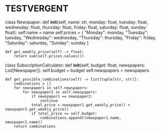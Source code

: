# TESTVERGENT
class Newspaper:
    def __init__(self, name: str, monday: float, tuesday: float, wednesday: float,
               thursday: float, friday: float, saturday: float, sunday: float):
        self.name = name
        self.prices = {
            "Monday": monday,
            "Tuesday": tuesday,
            "Wednesday": wednesday,
            "Thursday": thursday,
            "Friday": friday,
            "Saturday": saturday,
            "Sunday": sunday
        }

    def get_weekly_price(self) -> float:
        return sum(self.prices.values())


class SubscriptionCalculator:
    def __init__(self, budget: float, newspapers: List[Newspaper]):
        self.budget = budget
        self.newspapers = newspapers

    def get_possible_combinations(self) -> list[tuple[str, str]]:
        combinations = []
        for newspaper1 in self.newspapers:
            for newspaper2 in self.newspapers:
                if newspaper1 == newspaper2:
                    continue
                total_price = newspaper1.get_weekly_price() + newspaper2.get_weekly_price()
                if total_price <= self.budget:
                    combinations.append((newspaper1.name, newspaper2.name))
        return combinations
